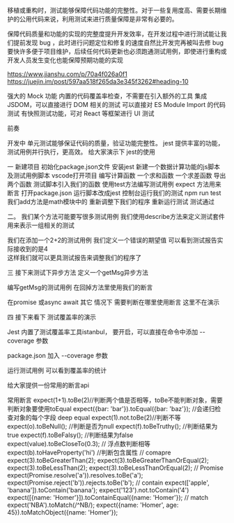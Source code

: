 
移植或重构时，测试能够保障代码功能的完整性。对于一些复用度高、需要长期维护的公用代码来说，利用测试来进行质量保障是非常有必要的。

保障代码质量和功能的实现的完整度提升开发效率，在开发过程中进行测试能让我们提前发现 bug ，此时进行问题定位和修复的速度自然比开发完再被叫去修 bug 要快许多便于项目维护，后续任何代码更新也必须跑通测试用例，即使进行重构或开发人员发生变化也能保障预期功能的实现

https://www.jianshu.com/p/70a4f026a0f1
https://juejin.im/post/597aa518f265da3e345f3262#heading-10




强大的 Mock 功能
内置的代码覆盖率检查，不需要在引入额外的工具
集成 JSDOM，可以直接进行 DOM 相关的测试
可以直接对 ES Module Import 的代码测试
有快照测试功能，可对 React 等框架进行 UI 测试





前奏

开发中 单元测试能够保证代码的质量，验证功能完整性。
jest 提供丰富的功能，测试用例并行执行，更高效。
给大家演示下 jest的使用

一
新建项目  初始化package.json文件
安装jest
新建一个数据计算功能的js脚本
及测试用例脚本
vscode打开项目
编写计算函数
一个求和函数
一个求差函数
导出两个函数
测试脚本引入我们的函数
使用test方法编写测试用例
expect 方法用来断言
打开package.json 
运行脚本改成jest
控制台运行我们的测试 npm run test
我们add方法是math模块中的
重新调整下我们的程序
重新运行测试
测试通过


二。
我们某个方法可能要写很多测试用例
我们使用describe方法来定义测试套件    用来表示一组相关的测试

我们在添加一个2+2的测试用例
我们定义一个错误的期望值
可以看到测试报告实际接收到的是4  
这样我们就可以更具测试报告来调整我们的程序了


三
接下来测试下异步方法
定义一个getMsg异步方法

编写getMsg的测试用例
在回掉方法里使用我们的断言

在promise 或async await 其它 情况下
需要判断在哪里使用断言 这里不在演示

四
接下来看下  测试覆盖率的演示


Jest 内置了测试覆盖率工具istanbul，
要开启，可以直接在命令中添加 --coverage 参数

package.json 加入  --coverage 参数

运行测试用例
可以看到覆盖率的统计


给大家提供一份常用的断言api 



常用断言
expect(1+1).toBe(2)//判断两个值是否相等，toBe不能判断对象，需要判断对象要使用toEqual
expect({bar: 'bar'}).toEqual({bar: 'baz'}); //会递归检查对象的每个字段  deep equal
expect(1).not.toBe(2)//判断不等
expect(o).toBeNull(); //判断是否为null
expect(f).toBeTruthy(); //判断结果为true
expect(f).toBeFalsy(); //判断结果为false
expect(value).toBeCloseTo(0.3); // 浮点数判断相等
expect(b).toHaveProperty('hi') //判断包含属性
// comapre
expect(3).toBeGreaterThan(2);
expect(3).toBeGreaterThanOrEqual(2);
expect(3).toBeLessThan(2);
expect(3).toBeLessThanOrEqual(2);
// Promise
expect(Promise.resolve('a')).resolves.toBe('a');
expect(Promise.reject('b')).rejects.toBe('b');
// contain
expect(['apple', 'banana']).toContain('banana');
expect('123').not.toContain('4')
expect([{name: 'Homer'}]).toContainEqual({name: 'Homer'});
// match
expect('NBA').toMatch(/^NB/);
expect({name: 'Homer', age: 45}).toMatchObject({name: 'Homer'});




